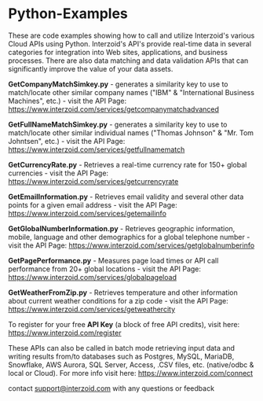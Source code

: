 # Python-Examples

These are code examples showing how to call and utilize Interzoid's various Cloud APIs using Python. Interzoid's API's provide real-time data in several categories for integration into Web sites, applications, and business processes. There are also data matching and data validation APIs that can significantly improve the value of your data assets.

**GetCompanyMatchSimkey.py** - generates a similarity key to use to match/locate other similar company names ("IBM" & "International Business Machines", etc.) - visit the API Page: https://www.interzoid.com/services/getcompanymatchadvanced  
  
**GetFullNameMatchSimkey.py** - generates a similarity key to use to match/locate other similar individual names ("Thomas Johnson" & "Mr. Tom Johntsen", etc.) - visit the API Page: https://www.interzoid.com/services/getfullnamematch 

**GetCurrencyRate.py** - Retrieves a real-time currency rate for 150+ global currencies - visit the API Page: https://www.interzoid.com/services/getcurrencyrate 

**GetEmailInformation.py** - Retrieves email validity and several other data points for a given email address - visit the API Page: https://www.interzoid.com/services/getemailinfo 

**GetGlobalNumberInformation.py** - Retrieves geographic information, mobile, language and other demographics for a global telephone number - visit the API Page: https://www.interzoid.com/services/getglobalnumberinfo

**GetPagePerformance.py** - Measures page load times or API call performance from 20+ global locations - visit the API Page: https://www.interzoid.com/services/globalpageload 

**GetWeatherFromZip.py** - Retrieves temperature and other information about current weather conditions for a zip code - visit the API Page: https://www.interzoid.com/services/getweathercity


To register for your free **API Key** (a block of free API credits), visit here: https://www.interzoid.com/register  
  
  
These APIs can also be called in batch mode retrieving input data and writing results from/to databases such as Postgres, MySQL, MariaDB, Snowflake, AWS Aurora, SQL Server, Access, .CSV files, etc. (native/odbc & local or Cloud). For more info visit here: https://www.interzoid.com/connect

contact support@interzoid.com with any questions or feedback
